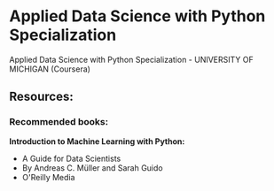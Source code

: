 # Applied Data Science with Python Specialization
Applied Data Science with Python Specialization - UNIVERSITY OF MICHIGAN (Coursera)
## Resources:
### Recommended books:
**Introduction to Machine Learning with Python:**
- A Guide for Data Scientists
- By Andreas C. Müller and Sarah Guido
- O'Reilly Media